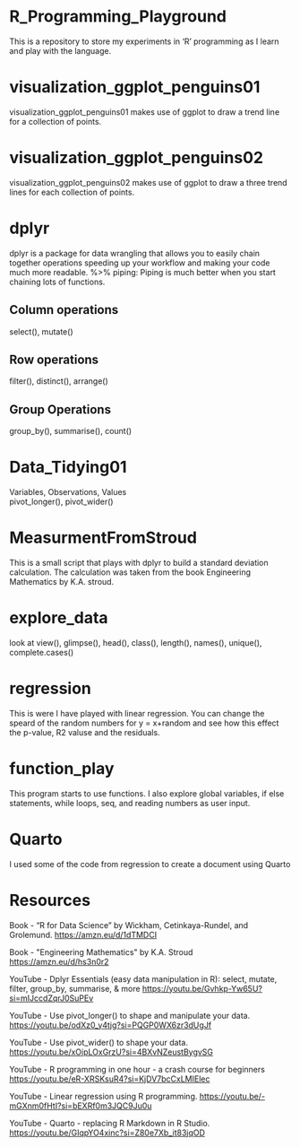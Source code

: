 # R_Programming_Playground
This is a repository to store my experiments in ‘R’ programming as I learn and play with the language. 

# visualization_ggplot_penguins01
visualization_ggplot_penguins01 makes use of ggplot to draw a trend line for a collection of points.

# visualization_ggplot_penguins02
visualization_ggplot_penguins02 makes use of ggplot to draw a three trend lines for each collection of points.

# dplyr
dplyr is a package for data wrangling that allows you to easily chain together operations speeding up your workflow and making your code much more readable.
%>% piping: Piping is much better when you start chaining lots of functions.

## Column operations
select(), mutate()

## Row operations
filter(), distinct(), arrange()

## Group Operations
group_by(), summarise(), count()

# Data_Tidying01
Variables, Observations, Values <br />
pivot_longer(), pivot_wider()

# MeasurmentFromStroud
This is a small script that plays with dplyr to build a standard deviation calculation. The calculation was taken from the book Engineering Mathematics by K.A. stroud. 

# explore_data
look at view(), glimpse(), head(), class(), length(), names(), unique(), complete.cases()

# regression
This is were I have played with linear regression. You can change the speard of the random numbers for y = x+random and see how this effect the p-value, R2 valuse and the residuals.

# function_play
This program starts to use functions. I also explore global variables, if else statements, while loops, seq, and reading numbers as user input. 

# Quarto
I used some of the code from regression to create a document using Quarto

# Resources
Book - “R for Data Science” by Wickham, Cetinkaya-Rundel, and Grolemund.
https://amzn.eu/d/1dTMDCI

Book - "Engineering Mathematics" by K.A. Stroud https://amzn.eu/d/hs3n0r2

YouTube - Dplyr Essentials (easy data manipulation in R): select, mutate, filter, group_by, summarise, & more https://youtu.be/Gvhkp-Yw65U?si=mIJccdZqrJ0SuPEv

YouTube - Use pivot_longer() to shape and manipulate your data. https://youtu.be/odXz0_y4tjg?si=PQGP0WX6zr3dUgJf

YouTube - Use pivot_wider() to shape your data. https://youtu.be/xOipLOxGrzU?si=4BXvNZeustBygvSG

YouTube - R programming in one hour - a crash course for beginners https://youtu.be/eR-XRSKsuR4?si=KjDV7bcCxLMIElec

YouTube - Linear regression using R programming. https://youtu.be/-mGXnm0fHtI?si=bEXRf0m3JQC9Ju0u

YouTube - Quarto - replacing R Markdown in R Studio. https://youtu.be/GIqpYO4xinc?si=Z80e7Xb_it83jqOD
